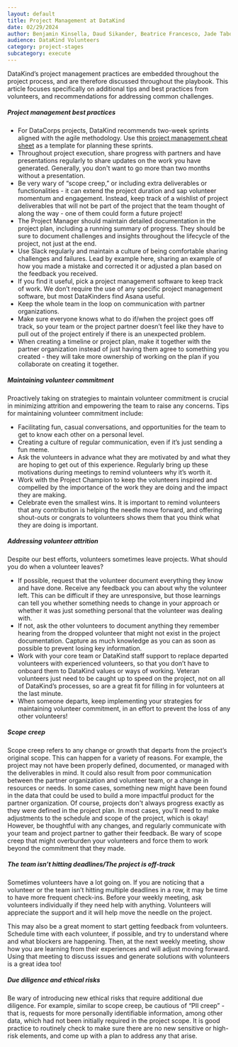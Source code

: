 ```yaml
---
layout: default
title: Project Management at DataKind
date: 02/29/2024
author: Benjamin Kinsella, Daud Sikander, Beatrice Francesco, Jade Tabony, Jen A, Jeremy Osborn, Jeshua Bratman, Kate Mulroney, Ben Lewis, Maja Ferle, Manu Sharma, Ran Mao, Matthew Zhou, Smit Mehta, Shanshan Wang, A Sindhar, Stefan Hilts, Tahir Mahmood, Danielle Taneyo Saa, Terence Tam, Ada Tong, Tina Toni, Rachel Wells, Martijn Wieriks, Jony Zambrano
audience: DataKind Volunteers
category: project-stages
subcategory: execute
---
```


DataKind’s project management practices are embedded throughout the project process, and are therefore discussed throughout the playbook. This article focuses specifically on additional tips and best practices from volunteers, and recommendations for addressing common challenges.


##### Project management best practices


* For DataCorps projects, DataKind recommends two\-week sprints aligned with the agile methodology. Use this [project management cheat sheet](https://docs.google.com/document/d/10esjbDhoZiC5FNJ6xw3ambwVUTrJ56gtGgn5vQkEwK0/edit) as a template for planning these sprints.
* Throughout project execution, share progress with partners and have presentations regularly to share updates on the work you have generated. Generally, you don't want to go more than two months without a presentation.
* Be very wary of “scope creep,” or including extra deliverables or functionalities \- it can extend the project duration and sap volunteer momentum and engagement. Instead, keep track of a wishlist of project deliverables that will not be part of the project that the team thought of along the way \- one of them could form a future project!
* The Project Manager should maintain detailed documentation in the project plan, including a running summary of progress. They should be sure to document challenges and insights throughout the lifecycle of the project, not just at the end.
* Use Slack regularly and maintain a culture of being comfortable sharing challenges and failures. Lead by example here, sharing an example of how you made a mistake and corrected it or adjusted a plan based on the feedback you received.
* If you find it useful, pick a project management software to keep track of work. We don’t require the use of any specific project management software, but most DataKinders find Asana useful.
* Keep the whole team in the loop on communication with partner organizations.
* Make sure everyone knows what to do if/when the project goes off track, so your team or the project partner doesn’t feel like they have to pull out of the project entirely if there is an unexpected problem.
* When creating a timeline or project plan, make it together with the partner organization instead of just having them agree to something you created \- they will take more ownership of working on the plan if you collaborate on creating it together.


##### Maintaining volunteer commitment


Proactively taking on strategies to maintain volunteer commitment is crucial in minimizing attrition and empowering the team to raise any concerns. Tips for maintaining volunteer commitment include:


* Facilitating fun, casual conversations, and opportunities for the team to get to know each other on a personal level.
* Creating a culture of regular communication, even if it’s just sending a fun meme.
* Ask the volunteers in advance what they are motivated by and what they are hoping to get out of this experience. Regularly bring up these motivations during meetings to remind volunteers why it’s worth it.
* Work with the Project Champion to keep the volunteers inspired and compelled by the importance of the work they are doing and the impact they are making.
* Celebrate even the smallest wins. It is important to remind volunteers that any contribution is helping the needle move forward, and offering shout\-outs or congrats to volunteers shows them that you think what they are doing is important.


##### Addressing volunteer attrition


Despite our best efforts, volunteers sometimes leave projects. What should you do when a volunteer leaves?


* If possible, request that the volunteer document everything they know and have done. Receive any feedback you can about why the volunteer left. This can be difficult if they are unresponsive, but those learnings can tell you whether something needs to change in your approach or whether it was just something personal that the volunteer was dealing with.
* If not, ask the other volunteers to document anything they remember hearing from the dropped volunteer that might not exist in the project documentation. Capture as much knowledge as you can as soon as possible to prevent losing key information.
* Work with your core team or DataKind staff support to replace departed volunteers with experienced volunteers, so that you don’t have to onboard them to DataKind values or ways of working. Veteran volunteers just need to be caught up to speed on the project, not on all of DataKind’s processes, so are a great fit for filling in for volunteers at the last minute.
* When someone departs, keep implementing your strategies for maintaining volunteer commitment, in an effort to prevent the loss of any other volunteers!


##### Scope creep


Scope creep refers to any change or growth that departs from the project’s original scope. This can happen for a variety of reasons. For example, the project may not have been properly defined, documented, or managed with the deliverables in mind. It could also result from poor communication between the partner organization and volunteer team, or a change in resources or needs. In some cases, something new might have been found in the data that could be used to build a more impactful product for the partner organization. Of course, projects don't always progress exactly as they were defined in the project plan. In most cases, you'll need to make adjustments to the schedule and scope of the project, which is okay! However, be thoughtful with any changes, and regularly communicate with your team and project partner to gather their feedback. Be wary of scope creep that might overburden your volunteers and force them to work beyond the commitment that they made. 


##### The team isn’t hitting deadlines/The project is off\-track


Sometimes volunteers have a lot going on. If you are noticing that a volunteer or the team isn’t hitting multiple deadlines in a row, it may be time to have more frequent check\-ins. Before your weekly meeting, ask volunteers individually if they need help with anything. Volunteers will appreciate the support and it will help move the needle on the project.


This may also be a great moment to start getting feedback from volunteers. Schedule time with each volunteer, if possible, and try to understand where and what blockers are happening. Then, at the next weekly meeting, show how you are learning from their experiences and will adjust moving forward. Using that meeting to discuss issues and generate solutions with volunteers is a great idea too!


##### Due diligence and ethical risks


Be wary of introducing new ethical risks that require additional due diligence. For example, similar to scope creep, be cautious of “PII creep” \- that is, requests for more personally identifiable information, among other data, which had not been initially required in the project scope. It is good practice to routinely check to make sure there are no new sensitive or high\-risk elements, and come up with a plan to address any that arise. 